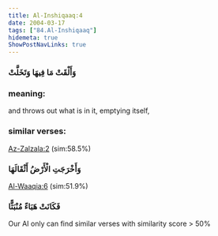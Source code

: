 ```yaml
---
title: Al-Inshiqaaq:4
date: 2004-03-17
tags: ["84.Al-Inshiqaaq"]
hidemeta: true 
ShowPostNavLinks: true 
---
```

### وَأَلْقَتْ مَا فِيهَا وَتَخَلَّتْ
### meaning: 
and throws out what is in it, emptying itself,
### similar verses: 

[Az-Zalzala:2](/99/2) (sim:58.5%)

### وَأَخْرَجَتِ الْأَرْضُ أَثْقَالَهَا

[Al-Waaqia:6](/56/6) (sim:51.9%)

### فَكَانَتْ هَبَاءً مُنْبَثًّا

Our AI only can find similar verses with similarity score > 50% 


